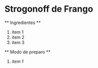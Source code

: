 # **Strogonoff de Frango**

** Ingredientes **

1. item 1
2. item 2
3. item 3

** Modo de preparo **

1. _item 1_

